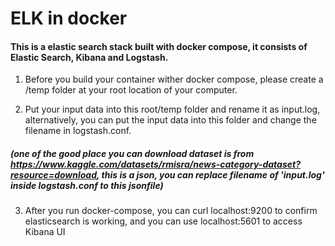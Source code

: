 # ELK in docker

#### This is a elastic search stack built with docker compose, it consists of Elastic Search, Kibana and Logstash.

1. Before you build your container wither docker compose, please create a /temp folder at your root location of your computer.

2. Put your input data into this root/temp folder and rename it as input.log, alternatively, you can put the input data into this folder and change the filename in logstash.conf.

##### (one of the good place you can download dataset is from https://www.kaggle.com/datasets/rmisra/news-category-dataset?resource=download, this is a json, you can replace filename of 'input.log' inside logstash.conf to this jsonfile)

3. After you run docker-compose, you can curl localhost:9200 to confirm elasticsearch is working, and you can use localhost:5601 to access Kibana UI
